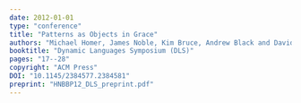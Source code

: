 ```yaml
---
date: 2012-01-01
type: "conference"
title: "Patterns as Objects in Grace"
authors: "Michael Homer, James Noble, Kim Bruce, Andrew Black and David J. Pearce"
booktitle: "Dynamic Languages Symposium (DLS)"
pages: "17--28"
copyright: "ACM Press"
DOI: "10.1145/2384577.2384581"
preprint: "HNBBP12_DLS_preprint.pdf"
---
```


